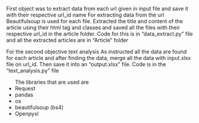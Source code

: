 <p>First object was to extract data from each url given in input file and save it with their respective url_id name
For extracting data from the url  Beautifulsoup is used for each file. Extracted the title and content of the article using their html tag and classes and saved all the files with their respective url_id in the article folder.
Code for this is in “data_extract.py” file and all the extracted articles are in “Article” folder</p>

<p>For the second objective text analysis 
As instructed all the data are found for each article and after finding the data, merge all the data with input.xlsx file on url_id. Then save it into an “output.xlsx” file. Code is in the “text_analysis.py” file</p>
<ul>
The libraries that are used are
<li>Request</li>
<li>pandas</li> 
<li>os</li>
<li>beautifulsoup (bs4) </li>
<li>Openpyxl</li>
</ul>  
